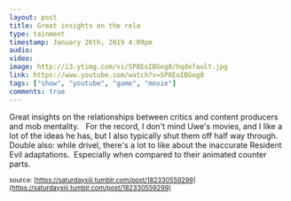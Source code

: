 ```yaml
---
layout: post
title: Great insights on the rela
type: tainment
timestamp: January 26th, 2019 4:09pm
audio: 
video: 
image: http://i3.ytimg.com/vi/SP8EoIBGog0/hqdefault.jpg
link: https://www.youtube.com/watch?v=SP8EoIBGog0
tags: ["show", "youtube", "game", "movie"]
comments: true
---
```

    
Great insights on the relationships between critics and content producers and mob mentality.  
For the record, I don't mind Uwe's movies, and I like a lot of the ideas he has, but I also typically shut them off half way through.
Double also: while drivel, there's a lot to like about the inaccurate Resident Evil adaptations.  Especially when compared to their animated counter parts.
 
  
<small>source: [https://saturdayxiii.tumblr.com/post/182330559299](https://saturdayxiii.tumblr.com/post/182330559299)</small>
